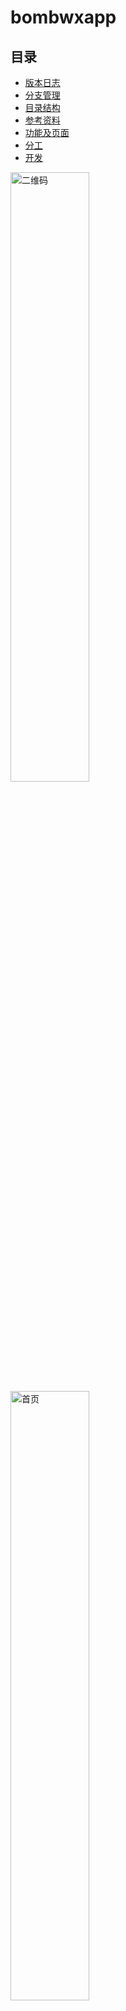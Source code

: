 # bombwxapp
## 目录

- [版本日志](#版本日志)
- [分支管理](#分支管理)
- [目录结构](#目录结构)
- [参考资料](#参考资料)
- [功能及页面](#功能及页面)
- [分工](#分工)
- [开发](#开发)


<img src="" alt="二维码" width="50%">
<img src="" alt="首页" width="50%">

更多截图见：https://

## 开源许可证 License AGPLv3
 
> 开源是一种精神，烟圈微信小程序的开源更是蓝山工作室的一种进步
> 
> 开源是自由的，而不是免费的。Free(自由) is not free(免费)

请认真阅读并遵守以下开源协议

`AGPLv3` [GNU Affero General Public License v3.0](https://github.com/yanquan-studio/yanquan/blob/master/LICENSE)
代码仅作学习微信小程序所用，禁止私用，违者必究

---

## 版本日志
> 版本号命名规则 vX.Y.Z
> 
> X: 主版本号, Y: 次版本号, Z: 修订号
> 
> 修饰后缀词(可选) - alpha: 内测版, beta: 公测版, 无(默认): 正式版

~~### v1.0.0 正式版 【待发布】~~

### v0.0.1 alpha 内测版 【当前版本】
* 测试bmob数据库连接
* 2017.3.3 发布
* 开启内测
## 分支管理

```
bombwxapp
  ├─ master       // 默认分支（开发测试版本所用分支；保护分支，只允许由[other]分支-Pull Requests-其他人review而来，故无法push）
  ├─ stable       // 稳定分支（正式版本所用分支；高级保护分支，只允许管理员操作，通常由master分支-Pull Requests而来）
  └─ [other]      // 其他开发分支（只允许该项目Collaborators创建及push分支）
```
---
更多详见wiki：[开发记录/开发须知](https://github.com/lanshan-studio/yanquan/wiki)

### 目录结构
```
yanquan
  ├─ app.json       // 全局配置文件，决定页面文件的路径、窗口表现、设置网络超时时间、设置多tab等     
  ├─ app.js         // 全局js，如执行App()函数来初始化注册小程序
  ├─ app.wxss       // 全局样式
  ├─ utils          // 模块化文件夹，利用module.exports暴露接口，通过require(path)使用模块接口
  │    └─ util.js   // 模块化例子
  ├─ images         // 图片文件夹
  └─ pages          // 页面文件夹
       ├─ index     // 主页
       │    ├─ index.wxml
       │    ├─ index.wxss
       │    └─ index.js
       ├─ news      // 资讯
       │    ├─ news.wxml    // 列表
       │    ├─ news.wxss
       │    ├─ news.js
       │    ├─ detail.wxml   // 详情
       │    ├─ detail.wxss
       │    └─ detail.js
       ├─ more      // 更多
       │    ├─ more.wxml    // 更多 (含绑定用户)
       │    ├─ more.wxss
       │    ├─ more.js
       │    ├─ about.wxml   // 关于
       │    ├─ about.wxss
       │    └─ about.js
       └─ core      // 主页功能文件夹
            ├─ plant       // 实时车间
            │    ├─ plant.wxml
            │    ├─ plant.wxss
            │    └─ plant.js
            └─ other    // 其他
                 └─ ..
```

### 参考资料

* （重要）官方开发文档：https://mp.weixin.qq.com/debug/wxadoc/dev/
* 开发工具：https://mp.weixin.qq.com/debug/wxadoc/dev/devtools/download.html
* 更多资料：https://github.com/Aufree/awesome-wechat-weapp
* 设计指南：https://mp.weixin.qq.com/debug/wxadoc/design/
* flex布局
  * 语法篇：http://www.ruanyifeng.com/blog/2015/07/flex-grammar.html
  * 实例篇：http://www.ruanyifeng.com/blog/2015/07/flex-examples.html

## v1.0
### 功能及页面
> 共15个页面，3个主tabnav页面

| 编号|  功能        | 路径                       | 视觉设计| 页面重构| 后端接口|前后端交互|
|:---:| -----------  | -------------------------- |:-------:|:------: |:-------:|:--------:|
| 1   | **【主页】** | pages/index/index(.wxml)   | ✔       | ✔       | ✘       |          |
| 10  | 实时车间     | pages/core/plant/plant     |         |         |         |          |
| 11  | 故障查询     | pages/core/search/search   |         |         |         |          |
| 12  | 生产信息     | pages/core/infor/infor     |         |         |         |          |
| 13  | 其他功能     | pages/core/other/other     |         |         | ✔       |          |
| 19  | 故障报修     | pages/core/repair/repair   |         |         |         |          |
| 2   | **【资讯】** | pages/news/news            | ✔       | ✔       |         |          |
|     |   公告       | (同上)                     | ✘       | ✘       | ✔       | ✘        |
|     |   通知       | (同上)                     | ✘       | ✘       | ✔       | ✘        |
| 20  | 资讯详情     | pages/news/detail          |         |         |         |          |
| 3   | **【更多】** | pages/more/more (含绑定用户|         |         |         |          |
|     | 绑定用户     | (同上)                     |         |         |         |          |
|     | 用户信息     | (同上)                     | ✘       | ✘       |         |          |
| 30  | 关于         | pages/more/about           |         |         | ✘       | ✘        |
|     | 反馈         | (跳转至github - new issue) | ✘       | ✘       | ✘       | ✘        |

### 分工
> 项目期限：6月底前

| who    | todo                  |
|:------:| --------------------- |
|   1  | 项目架构，页面1、2、20  |
|   1  | 视觉设计交互（主页面）  |
|   2  | 视觉设计交互（分页面）  |
|   1  | 后台接口完善（基于数采) |
|   2  | 页面10、13        |
|   2  | 页面11、12        |
|   2  | 页面15、16        |
|   1  | 页面19、3、30           |

### 开发
> 每个人创建自己的分支进行开发，开发完成后再通过pull request至master分支。

#### 1、clone代码
```
$ git clone git@github.com:yanquan-studio/yanquan.git
```
```
$ cd yanquan
```
```
$ git remote add origin git@github.com:yanquan-studio/yanquan.git
```

#### 2、在master主分支的基础上创建并切换你自己的分支
```
[master]:$ git checkout -b 你的分支名
```
```
[你的分支]:$ 
```

#### 3、打开微信web开发者工具，并添加项目
* **AppID** 选择 无AppID
* **项目名称** 填写为 yanquan
* **项目目录** 选择clone出的git仓库

---

#### @、提交你的代码至github
```
执行: [pull代码并更新master至你自己的分支] (见下文)
```
```
[你的分支]:$ git push origin 你的分支名
```

#### @、pull代码并更新master至你自己的分支]
```
[你的分支]:$ git add .
```
```
[你的分支]:$ git commit -m "提交信息"
```
pull master代码
```
[你的分支]:$ git pull origin master:master
```
更新master代码到你的分支
```
[你的分支]:$ git rebase master
```

#### @、提交你的代码至master
* 执行: [提交你的代码至github] (见上文)
* 在github上进行create pull request，进行如下选择：
  * base: master
  * compare: 你的分支
* 等待项目管理员review代码，并同意pull request

